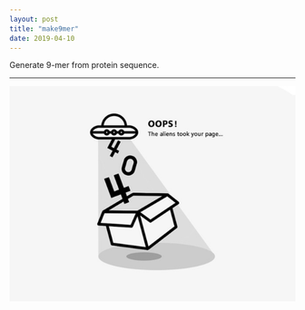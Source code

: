 ```yaml
---
layout: post
title: "make9mer"
date: 2019-04-10
---
```

<p>
Generate 9-mer from protein sequence.
</p>
<hr/>
<a href="/"><img  src="/img/alien404.jpg"></a><br>